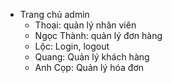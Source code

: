 * Trang chủ admin
  - Thoại: quản lý nhân viên
  - Ngọc Thành: quản lý đơn hàng
  - Lộc: Login, logout
  - Quang: Quản lý khách hàng
  - Anh Cọp: Quản lý hóa đơn
